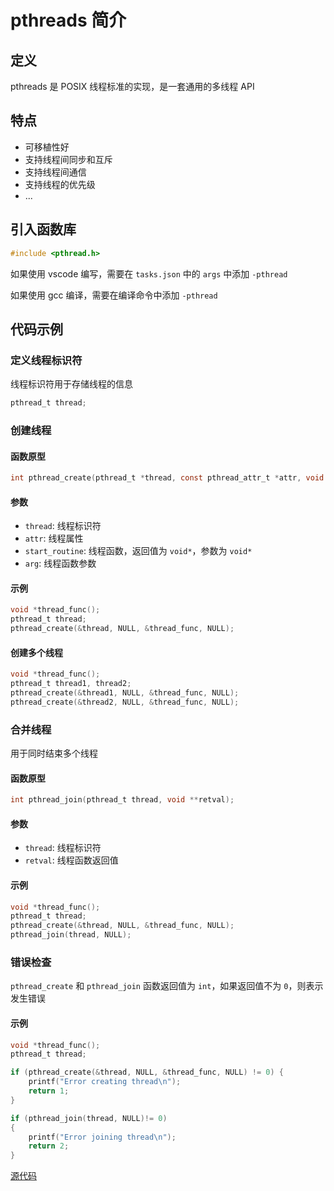 # pthreads 简介

## 定义

pthreads 是 POSIX 线程标准的实现，是一套通用的多线程 API

## 特点

- 可移植性好
- 支持线程间同步和互斥
- 支持线程间通信
- 支持线程的优先级
- ...

## 引入函数库

```c
#include <pthread.h>
```

如果使用 vscode 编写，需要在 `tasks.json` 中的 `args` 中添加 `-pthread`

如果使用 gcc 编译，需要在编译命令中添加 `-pthread`


## 代码示例

### 定义线程标识符

线程标识符用于存储线程的信息

```c
pthread_t thread;
```

### 创建线程

#### 函数原型

```c
int pthread_create(pthread_t *thread, const pthread_attr_t *attr, void *(*start_routine) (void *), void *arg);
```

#### 参数
- `thread`: 线程标识符
- `attr`: 线程属性
- `start_routine`: 线程函数，返回值为 `void*`，参数为 `void*`
- `arg`: 线程函数参数

#### 示例

```c
void *thread_func();
pthread_t thread;
pthread_create(&thread, NULL, &thread_func, NULL);
```

#### 创建多个线程

```c
void *thread_func();
pthread_t thread1, thread2;
pthread_create(&thread1, NULL, &thread_func, NULL);
pthread_create(&thread2, NULL, &thread_func, NULL);
```

### 合并线程

用于同时结束多个线程

#### 函数原型
```c
int pthread_join(pthread_t thread, void **retval);
```

#### 参数
- `thread`: 线程标识符
- `retval`: 线程函数返回值

#### 示例

```c
void *thread_func();
pthread_t thread;
pthread_create(&thread, NULL, &thread_func, NULL);
pthread_join(thread, NULL);
```

### 错误检查

`pthread_create` 和 `pthread_join` 函数返回值为 `int`，如果返回值不为 `0`，则表示发生错误

#### 示例

```c
void *thread_func();
pthread_t thread;

if (pthread_create(&thread, NULL, &thread_func, NULL) != 0) {
    printf("Error creating thread\n");
    return 1;
}

if (pthread_join(thread, NULL)!= 0)
{
    printf("Error joining thread\n");
    return 2;
}
```

[源代码](pthreads简介.c)

